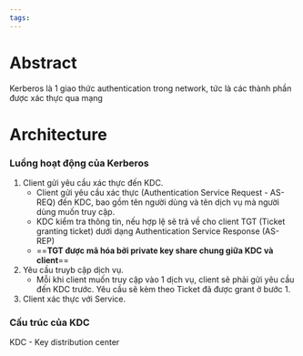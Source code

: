 ```yaml
---
tags:
---
```

# Abstract
Kerberos là 1 giao thức authentication trong network, tức là các thành phần được xác thực qua mạng 

# Architecture

### Luồng hoạt động của Kerberos
1. Client gửi yêu cầu xác thực đến KDC.
	- Client gửi yêu cầu xác thực (Authentication Service Request - AS-REQ) đến KDC, bao gồm tên người dùng và tên dịch vụ mà người dùng muốn truy cập.
	- KDC kiểm tra thông tin, nếu hợp lệ sẽ trả về cho client TGT (Ticket granting ticket) dưới dạng Authentication Service Response (AS-REP)
	- ==**TGT được mã hóa bởi private key share chung giữa KDC và client**==
2. Yêu cầu truyb cập dịch vụ.
	- Mỗi khi client muốn truy cập vào 1 dịch vụ, client sẽ phải gửi yêu cầu đến KDC trước. Yêu cầu sẽ kèm theo Ticket đã được grant ở bước 1. 
3. Client xác thực với Service.

### Cấu trúc của KDC

KDC - Key distribution center
